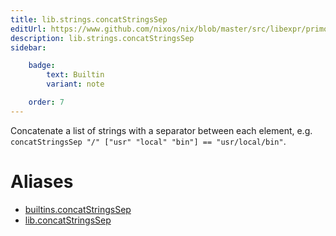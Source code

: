```yaml
---
title: lib.strings.concatStringsSep
editUrl: https://www.github.com/nixos/nix/blob/master/src/libexpr/primops.cc
description: lib.strings.concatStringsSep
sidebar:

    badge:
        text: Builtin
        variant: note

    order: 7
---
```


Concatenate a list of strings with a separator between each
element, e.g. `concatStringsSep "/" ["usr" "local" "bin"] ==
"usr/local/bin"`.


# Aliases

- [builtins.concatStringsSep](/nix-doc-comments/reference/builtins/builtins-concatStringsSep)
- [lib.concatStringsSep](/nix-doc-comments/reference/lib/lib-concatStringsSep)


